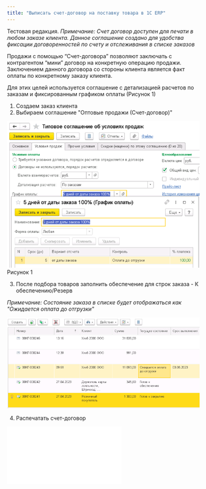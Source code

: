 ```yaml
---
title: "Выписать счет-договор на поставку товара в 1С ERP"
---
```


Тестовая редакция.
_Примечание: Счет договор доступен для печати в любом заказе клиента. Данное соглашение создано для удобства фиксации договоренностей по счету и отслеживания в списке заказов_

Продажи с помощью “Счет-договора” позволяют заключать с контрагентом “мини” договор на конкретную операцию продажи. Заключением данного договора со стороны клиента является факт оплаты по конкретному заказу клиента. 

Для этих целей используется соглашение с детализацией расчетов по заказам и фиксированным графиком оплаты (Рисунок 1)

1. Создаем заказ клиента
2. Выбираем соглашение "Оптовые продажи (Счет-договор)"

![](_attach/Pasted%20image%2020230428145223.png)
Рисунок 1

3. После подбора товаров заполнить обеспечение для строк заказа - К обеспечению/Резерв

_Примечание: Состояние заказа в списке будет отображаться как "Ожидается оплата до отгрузки"_

![](_attach/Pasted%20image%2020230428145527.png)

4. Распечатать счет-договор

![](_attach/Счет-договор%20№%2085%20от%2028.04.2023%201.pdf)
